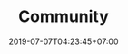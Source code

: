 ---
title: "Community"
date: 2019-07-07T04:23:45+07:00
tags: []
categories: []
draft: false
layout: "community"
series: ""
---